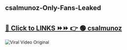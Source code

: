 
 ## csalmunoz-Only-Fans-Leaked

# <h2><a href="https://clipsfans.com/csalmunoz&ref=git">🔗 Click to LINKS ⏩⏩ 👉 🟢 csalmunoz </a></h2>

<a href="https://clipsfans.com/csalmunoz&ref=git" rel="nofollow" data-target="animated-image.originalLink"><img src="https://i.ibb.co.com/xMMVF88/686577567.gif" alt="Viral Video Original" style="max-width: 100%; display: inline-block;" data-target="animated-image.originalImage"></a>
